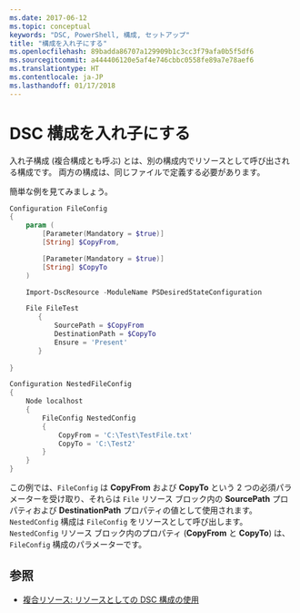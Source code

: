 ```yaml
---
ms.date: 2017-06-12
ms.topic: conceptual
keywords: "DSC, PowerShell, 構成, セットアップ"
title: "構成を入れ子にする"
ms.openlocfilehash: 89badda86707a129909b1c3cc3f79afa0b5f5df6
ms.sourcegitcommit: a444406120e5af4e746cbbc0558fe89a7e78aef6
ms.translationtype: HT
ms.contentlocale: ja-JP
ms.lasthandoff: 01/17/2018
---
```

# <a name="nesting-dsc-configurations"></a>DSC 構成を入れ子にする

入れ子構成 (複合構成とも呼ぶ) とは、別の構成内でリソースとして呼び出される構成です。
両方の構成は、同じファイルで定義する必要があります。

簡単な例を見てみましょう。

```powershell
Configuration FileConfig 
{
    param (
        [Parameter(Mandatory = $true)]
        [String] $CopyFrom,

        [Parameter(Mandatory = $true)]
        [String] $CopyTo
    )

    Import-DscResource -ModuleName PSDesiredStateConfiguration

    File FileTest
       {
           SourcePath = $CopyFrom
           DestinationPath = $CopyTo
           Ensure = 'Present'
       }
    
}

Configuration NestedFileConfig
{
    Node localhost
    {
        FileConfig NestedConfig
        {
            CopyFrom = 'C:\Test\TestFile.txt'
            CopyTo = 'C:\Test2'
        }
    }
}
```

この例では、`FileConfig` は **CopyFrom** および **CopyTo** という 2 つの必須パラメーターを受け取り、それらは `File` リソース ブロック内の **SourcePath** プロパティおよび **DestinationPath** プロパティの値として使用されます。 `NestedConfig` 構成は `FileConfig` をリソースとして呼び出します。
`NestedConfig` リソース ブロック内のプロパティ (**CopyFrom** と **CopyTo**) は、`FileConfig` 構成のパラメーターです。

## <a name="see-also"></a>参照

- [複合リソース: リソースとしての DSC 構成の使用](authoringResourceComposite.md)

